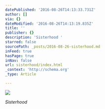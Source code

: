 ```yaml
---
datePublished: '2016-08-26T14:13:33.731Z'
author: []
via: {}
dateModified: '2016-08-26T14:13:19.835Z'
title: ''
publisher: {}
description: 'Sisterhood '
starred: false
sourcePath: _posts/2016-08-26-sisterhood.md
inFeed: true
hasPage: true
inNav: false
url: sisterhood/index.html
_context: 'http://schema.org'
_type: Article

---
```

![](https://the-grid-user-content.s3-us-west-2.amazonaws.com/1bf61360-5069-479c-9859-79eeea2ae01d.jpg)

_Sisterhood_